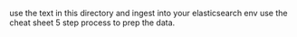 use the text in this directory and ingest into your elasticsearch env
use the cheat sheet 5 step process to prep the data.